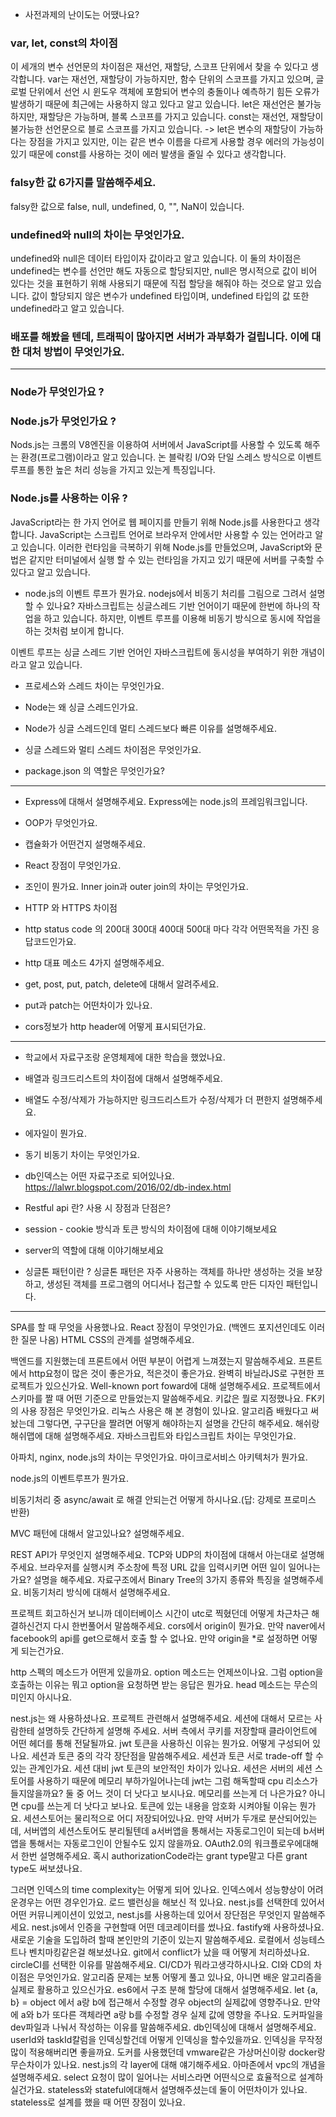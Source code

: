 
* 사전과제의 난이도는 어땠나요?

### var, let, const의 차이점
이 세개의 변수 선언문의 차이점은 재선언, 재할당, 스코프 단위에서 찾을 수 있다고 생각합니다.
var는 재선언, 재할당이 가능하지만, 함수 단위의 스코프를 가지고 있으며, 글로벌 단위에서 선언 시 윈도우 객체에 포함되어 변수의 충돌이나 예측하기 힘든 오류가 발생하기 때문에 최근에는 사용하지 않고 있다고 알고 있습니다. 
let은 재선언은 불가능하지만, 재할당은 가능하며, 블록 스코프를 가지고 있습니다. 
const는 재선언, 재할당이 불가능한 선언문으로 블로 스코프를 가지고 있습니다.
  -> let은 변수의 재할당이 가능하다는 장점을 가지고 있지만, 이는 같은 변수 이름을 다르게 사용할 경우 에러의 가능성이 있기 때문에 const를 사용하는 것이 에러 발생을 줄일 수 있다고 생각합니다. 

### falsy한 값 6가지를 말씀해주세요.
falsy한 값으로 false, null, undefined, 0, "", NaN이 있습니다. 

### undefined와 null의 차이는 무엇인가요.
undefined와 null은 데이터 타입이자 값이라고 알고 있습니다. 
이 둘의 차이점은 undefined는 변수를 선언만 해도 자동으로 할당되지만, null은 명시적으로 값이 비어 있다는 것을 표현하기 위해 사용되기 때문에 직접 할당을 해줘야 하는 것으로 알고 있습니다. 
값이 할당되지 않은 변수가 undefined 타입이며, undefined 타입의 값 또한 undefined라고 알고 있습니다.

### 배포를 해봤을 텐데, 트래픽이 많아지면 서버가 과부화가 걸립니다. 이에 대한 대처 방법이 무엇인가요.

---

### Node가 무엇인가요 ?

### Node.js가 무엇인가요 ? 
Nods.js는 크롬의 V8엔진을 이용하여 서버에서 JavaScript를 사용할 수 있도록 해주는 환경(프로그램)이라고 알고 있습니다.
논 블락킹 I/O와 단일 스레스 방식으로 이벤트 루프를 통한 높은 처리 성능을 가지고 있는게 특징입니다.
### Node.js를 사용하는 이유 ? 
JavaScript라는 한 가지 언어로 웹 페이지를 만들기 위해 Node.js를 사용한다고 생각합니다. JavaScript는 스크립트 언어로 브라우저 안에서만 사용할 수 있는 언어라고 알고 있습니다. 이러한 런타임을 극복하기 위해 Node.js를 만들었으며, JavaScript와 문법은 같지만 터미널에서 실행 할 수 있는 런타임을 가지고 있기 때문에 서버를 구축할 수 있다고 알고 있습니다. 

* node.js의 이벤트 루프가 뭔가요. nodejs에서 비동기 처리를 그림으로 그려서 설명할 수 있나요?
자바스크립트는 싱글스레드 기반 언어이기 때문에 한번에 하나의 작업을 하고 있습니다. 하지만, 이벤트 루프를 이용해 비동기 방식으로 동시에 작업을 하는 것처럼 보이게 합니다. 

이벤트 루프는 싱글 스레드 기반 언어인 자바스크립트에 동시성을 부여하기 위한 개념이라고 알고 있습니다. 

* 프로세스와 스레드 차이는 무엇인가요.


* Node는 왜 싱글 스레드인가요.


* Node가 싱글 스레드인데 멀티 스레드보다 빠른 이유를 설명해주세요.


* 싱글 스레드와 멀티 스레드 차이점은 무엇인가요.


* package.json 의 역할은 무엇인가요?



---

* Express에 대해서 설명해주세요.
Express에는 node.js의 프레임워크입니다.

* OOP가 무엇인가요.

* 캡슐화가 어떤건지 설명해주세요.

* React 장점이 무엇인가요. 

* 조인이 뭔가요. Inner join과 outer join의 차이는 무엇인가요.

* HTTP 와 HTTPS 차이점

* http status code 의 200대 300대 400대 500대 마다 각각 어떤목적을 가진 응답코드인가요.

* http 대표 메소드 4가지 설명해주세요.

* get, post, put, patch, delete에 대해서 알려주세요.

* put과 patch는 어떤차이가 있나요.

* cors정보가 http header에 어떻게 표시되던가요.



---

* 학교에서 자료구조랑 운영체제에 대한 학습을 했었나요.

* 배열과 링크드리스트의 차이점에 대해서 설명해주세요.

* 배열도 수정/삭제가 가능하지만 링크드리스트가 수정/삭제가 더 편한지 설명해주세요.

* 에자일이 뭔가요.

* 동기 비동기 차이는 무엇인가요.

* db인덱스는 어떤 자료구조로 되어있나요.
https://lalwr.blogspot.com/2016/02/db-index.html


* Restful api 란? 사용 시 장점과 단점은?

* session - cookie 방식과 토큰 방식의 차이점에 대해 이야기해보세요

* server의 역할에 대해 이야기해보세요

* 싱글톤 패턴이란 ? 
싱글톤 패턴은 자주 사용하는 객체를 하나만 생성하는 것을 보장하고, 생성된 객체를 프로그램의 어디서나 접근할 수 있도록 만든 디자인 패턴입니다.



---------------------------------------------------------------

SPA를 할 때 무엇을 사용했나요.
React 장점이 무엇인가요. (백엔드 포지션인데도 이러한 질문 나옴)
HTML CSS의 관계를 설명해주세요.


백엔드를 지원했는데 프론트에서 어떤 부분이 어렵게 느껴졌는지 말씀해주세요.
프론트에서 http요청이 많은 것이 좋은가요, 적은것이 좋은가요.
완벽히 바닐라JS로 구현한 프로젝트가 있으신가요.
Well-known port foward에 대해 설명해주세요.
프로젝트에서 스키마를 짤 때 어떤 기준으로 만들었는지 말씀해주세요.
키값은 뭘로 지정했나요.
FK키의 사용 장점은 무엇인가요.
리눅스 사용은 해 본 경험이 있나요.
알고리즘 배웠다고 써놨는데 그렇다면, 구구단을 짤려면 어떻게 해야하는지 설명을 간단히 해주세요.
해쉬랑 해쉬맵에 대해 설명해주세요.
자바스크립트와 타입스크립트 차이는 무엇인가요.

아파치, nginx, node.js의 차이는 무엇인가요.
마이크로서비스 아키텍처가 뭔가요.

node.js의 이벤트루프가 뭔가요.

비동기처리 중 async/await 로 해결 안되는건 어떻게 하시나요.(답: 강제로 프로미스 반환)

MVC 패턴에 대해서 알고있나요? 설명해주세요.

REST API가 무엇인지 설명해주세요.
TCP와 UDP의 차이점에 대해서 아는대로 설명해주세요.
브라우저를 실행시켜 주소창에 특정 URL 값을 입력시키면 어떤 일이 일어나는가요? 설명을 해주세요.
자료구조에서 Binary Tree의 3가지 종류와 특징을 설명해주세요.
비동기처리 방식에 대해서 설명해주세요.

프로젝트 회고하신거 보니까 데이터베이스 시간이 utc로 찍혔던데 어떻게 차근차근 해결하신건지 다시 한번풀어서 말씀해주세요. 
cors에서 origin이 뭔가요.
만약 naver에서 facebook의 api를 get으로해서 호출 할 수 없나요.
만약 origin을 *로 설정하면 어떻게 되는건가요.

http 스펙의 메소드가 어떤게 있을까요.
option 메소드는 언제쓰이나요.
그럼 option을 호출하는 이유는 뭐고 option을 요청하면 받는 응답은 뭔가요.
head 메소드는 무슨의미인지 아시나요.

nest.js는 왜 사용하셨나요.
프로젝트 관련해서 설명해주세요.
세션에 대해서 모르는 사람한테 설명하듯 간단하게 설명해 주세요.
서버 측에서 쿠키를 저장할때 클라이언트에 어떤 헤더를 통해 전달될까요.
jwt 토큰을 사용하신 이유는 뭔가요. 어떻게 구성되어 있나요.
세션과 토큰 중의 각각 장단점을 말씀해주세요.
세션과 토큰 서로 trade-off 할 수 있는 관계인가요.
세션 대비 jwt 토큰의 보안적인 차이가 있나요.
세션은 서버의 세션 스토어를 사용하기 때문에 메모리 부하가일어나는데 jwt는 그럼 해독할때 cpu 리소스가 들지않을까요? 둘 중 어느 것이 더 낫다고 보시나요. 메모리를 쓰는게 더 나은가요? 아니면 cpu를 쓰는게 더 낫다고 보나요.
토큰에 있는 내용을 암호화 시켜야될 이유는 뭔가요.
세션스토어는 물리적으로 어디 저장되어있나요.
만약 서버가 두개로 분산되어있는데, 서버앱의 세션스토어도 분리될텐데 a서버앱을 통해서는 자동로그인이 되는데 b서버앱을 통해서는 자동로그인이 안될수도 있지 않을까요.
OAuth2.0의 워크플로우에대해서 한번 설명해주세요.
혹시 authorizationCode라는 grant type말고 다른 grant type도 써보셨나요.

그러면 인덱스의 time complexity는 어떻게 되어 있나요.
인덱스에서 성능향상이 어려운경우는 어떤 경우인가요.
로드 밸런싱을 해보신 적 있나요.
nest.js를 선택한데 있어서 어떤 커뮤니케이션이 있었고, nest.js를 사용하는데 있어서 장단점은 무엇인지 말씀해주세요.
nest.js에서 인증을 구현할때 어떤 데코레이터를 썼나요.
fastify왜 사용하셨나요.
새로운 기술을 도입하려 할때 본인만의 기준이 있는지 말씀해주세요.
로컬에서 성능테스트나 벤치마킹같은걸 해보셨나요.
git에서 conflict가 났을 때 어떻게 처리하셨나요.
circleCI를 선택한 이유를 말씀해주세요.
CI/CD가 뭐라고생각하시나요. CI와 CD의 차이점은 무엇인가요.
알고리즘 문제는 보통 어떻게 풀고 있나요, 아니면 배운 알고리즘을 실제로 활용하고 있으신가요.
es6에서 구조 분해 할당에 대해서 설명해주세요.
let {a, b} = object 에서 a랑 b에 접근해서 수정할 경우 object의 실제값에 영향주나요.
만약에 a와 b가 또다른 객체라면 a랑 b를 수정할 경우 실제 값에 영향을 주나요.
도커파일을 dev파일과 나눠서 작성하는 이유를 말씀해주세요.
db인덱싱에 대해서 설명해주세요.
userId와 taskId칼럼을 인덱싱할건데 어떻게 인덱싱을 할수있을까요.
인덱싱을 무작정 많이 적용해버리면 좋을까요.
도커를 사용했던데 vmware같은 가상머신이랑 docker랑 무슨차이가 있나요.
nest.js의 각 layer에 대해 얘기해주세요.
아마존에서 vpc의 개념을 설명해주세요.
select 요청이 많이 일어나는 서비스라면 어떤식으로 효율적으로 설계하실건가요.
stateless와 stateful에대해서 설명해주셨는데 둘이 어떤차이가 있나요.
stateless로 설계를 했을 때 어떤 장점이 있나요.

